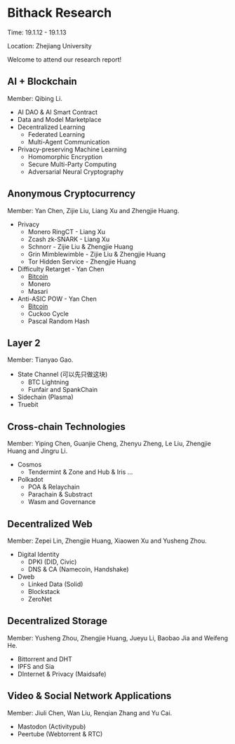 # Bithack Research

Time: 19.1.12 - 19.1.13

Location: Zhejiang University

Welcome to attend our research report!

## AI + Blockchain

Member: Qibing Li.

- AI DAO & AI Smart Contract
- Data and Model Marketplace
- Decentralized Learning
  - Federated Learning
  - Multi-Agent Communication
- Privacy-preserving Machine Learning
  - Homomorphic Encryption
  - Secure Multi-Party Computing
  - Adversarial Neural Cryptography

## Anonymous Cryptocurrency

Member: Yan Chen, Zijie Liu, Liang Xu and Zhengjie Huang.

- Privacy
  - Monero RingCT - Liang Xu
  - Zcash zk-SNARK - Liang Xu
  - Schnorr - Zijie Liu & Zhengjie Huang
  - Grin Mimblewimble - Zijie Liu & Zhengjie Huang
  - Tor Hidden Service - Zhengjie Huang
- Difficulty Retarget - Yan Chen
  - [Bitcoin](./btc.md)
  - Monero
  - Masari
- Anti-ASIC POW - Yan Chen
  - [Bitcoin](./btc.md)
  - Cuckoo Cycle
  - Pascal Random Hash

## Layer 2

Member: Tianyao Gao.

- State Channel (可以先只做这块)
  - BTC Lightning
  - Funfair and SpankChain
- Sidechain (Plasma)
- Truebit

## Cross-chain Technologies

Member: Yiping Chen, Guanjie Cheng, Zhenyu Zheng, Le Liu, Zhengjie Huang and Jingru Li.

- Cosmos
  - Tendermint & Zone and Hub & Iris ...
- Polkadot
  - POA & Relaychain
  - Parachain & Substract
  - Wasm and Governance

## Decentralized Web

Member: Zepei Lin, Zhengjie Huang, Xiaowen Xu and Yusheng Zhou.

- Digital Identity
  - DPKI (DID, Civic)
  - DNS & CA (Namecoin, Handshake)
- Dweb
  - Linked Data (Solid)
  - Blockstack
  - ZeroNet

## Decentralized Storage

Member: Yusheng Zhou, Zhengjie Huang, Jueyu Li, Baobao Jia and Weifeng He.

- Bittorrent and DHT
- IPFS and Sia
- DInternet & Privacy (Maidsafe)

## Video & Social Network Applications

Member: Jiuli Chen, Wan Liu, Renqian Zhang and Yu Cai.

- Mastodon (Activitypub)
- Peertube (Webtorrent & RTC)